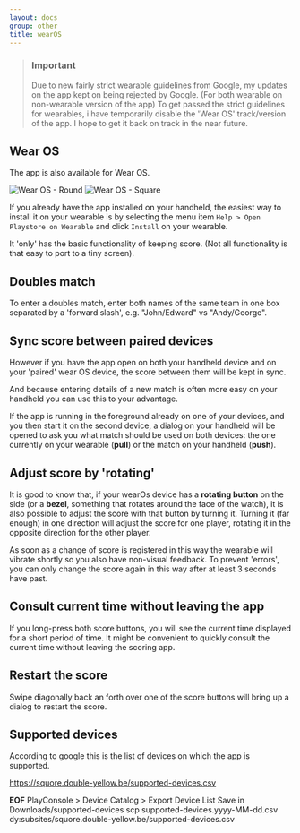 ```yaml
---
layout: docs
group: other
title: wearOS
---
```


> ### Important
>Due to new fairly strict wearable guidelines from Google, my updates on the app kept on being rejected by Google. (For both wearable on non-wearable version of the app)
To get passed the strict guidelines for wearables, i have temporarily disable the 'Wear OS' track/version of the app.
I hope to get it back on track in the near future.

## Wear OS

The app is also available for Wear OS.

![Wear OS -  Round](../img/wearable.round.squore.png)
![Wear OS - Square](../img/wearable.square.squore.png)

If you already have the app installed on your handheld, the easiest way to install it on your wearable
is by selecting the menu item `Help > Open Playstore on Wearable` and click `Install` on your wearable.

It 'only' has the basic functionality of keeping score.
(Not all functionality is that easy to port to a tiny screen).

## Doubles match

To enter a doubles match, enter both names of the same team in one box separated by a 'forward slash', e.g. "John/Edward" vs "Andy/George".

## Sync score between paired devices

However if you have the app open on both your handheld device and on your 'paired' wear OS device, the score between
them will be kept in sync.

And because entering details of a new match is often more easy on your handheld you can use this to your advantage.

If the app is running in the foreground already on one of your devices, and you then start it on the second device,
a dialog on your handheld will be opened to ask you what match should be used on both devices:
the one currently on your wearable (**pull**) or the match on your handheld (**push**).

## Adjust score by 'rotating'

It is good to know that, if your wearOs device has a **rotating button** on the side
(or a **bezel**, something that rotates around the face of the watch),
it is also possible to adjust the score with that button by turning it.
Turning it (far enough) in one direction will adjust the score for one player,
rotating it in the opposite direction for the other player.

As soon as a change of score is registered in this way the wearable will vibrate shortly so you also have non-visual feedback. 
To prevent 'errors', you can only change the score again in this way after at least 3 seconds have past.

## Consult current time without leaving the app

If you long-press both score buttons, you will see the current time displayed for a short period of time.
It might be convenient to quickly consult the current time without leaving the scoring app.


## Restart the score

Swipe diagonally back an forth over one of the score buttons will bring up a dialog to restart the score.


## Supported devices

According to google this is the list of devices on which the app is supported.

<https://squore.double-yellow.be/supported-devices.csv>

__EOF__
PlayConsole > Device Catalog > Export Device List
Save in Downloads/supported-devices
scp supported-devices.yyyy-MM-dd.csv dy:subsites/squore.double-yellow.be/supported-devices.csv



